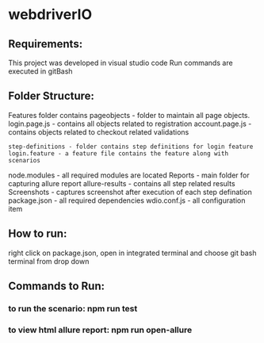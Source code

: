 # webdriverIO
## Requirements: 
This project was developed in visual studio code
Run commands are executed in gitBash


## Folder Structure: 
Features folder contains 
 	pageobjects - folder to maintain all page objects.
		login.page.js - contains all objects related to registration
		account.page.js - contains objects related to checkout related validations

	step-definitions - folder contains step definitions for login feature
	login.feature - a feature file contains the feature along with scenarios
node.modules - all required modules are located
Reports - main folder for capturing allure report
	allure-results - contains all step related results
	Screenshots - captures screenshot after execution of each step defination
package.json - all required dependencies
wdio.conf.js - all configuration item


## How to run:
right click on package.json, open in integrated terminal and choose git bash terminal from drop down


## Commands to Run:
### to run the scenario: npm run test
### to view html allure report: npm run open-allure
